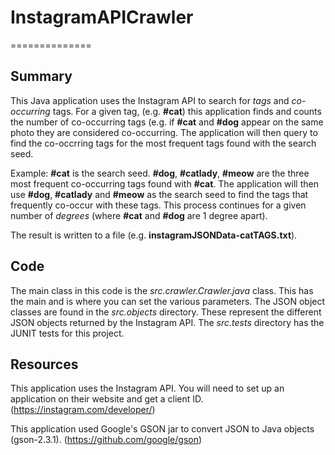 # InstagramAPICrawler
==============

Summary
--------------

This Java application uses the Instagram API to search for *tags* and *co-occurring* tags. For a given 
tag, (e.g. **#cat**) this application finds and counts the number of co-occurring tags (e.g. if **#cat** and **#dog** appear on the 
same photo they are considered co-occurring. The application will then query to find the co-occrring tags for the 
most frequent tags found with the search seed.

Example:
**#cat** is the search seed. 
**#dog**, **#catlady**, **#meow** are the three most frequent co-occurring tags found with **#cat**.
The application will then use **#dog**, **#catlady** and **#meow** as the search seed to find the tags that frequently
co-occur with these tags. This process continues for a given number of *degrees* (where **#cat** and **#dog** are 1 degree apart).

The result is written to a file (e.g. **instagramJSONData-catTAGS.txt**).

Code
--------------
The main class in this code is the *src.crawler.Crawler.java* class. This has the main and is where you can set
the various parameters.
The JSON object classes are found in the *src.objects* directory. These represent the different JSON objects returned
by the Instagram API.
The *src.tests* directory has the JUNIT tests for this project.

Resources
--------------
This application uses the Instagram API. You will need to set up an application on their website and get a 
client ID. (https://instagram.com/developer/)

This application used Google's GSON jar to convert JSON to Java objects (gson-2.3.1).
(https://github.com/google/gson)